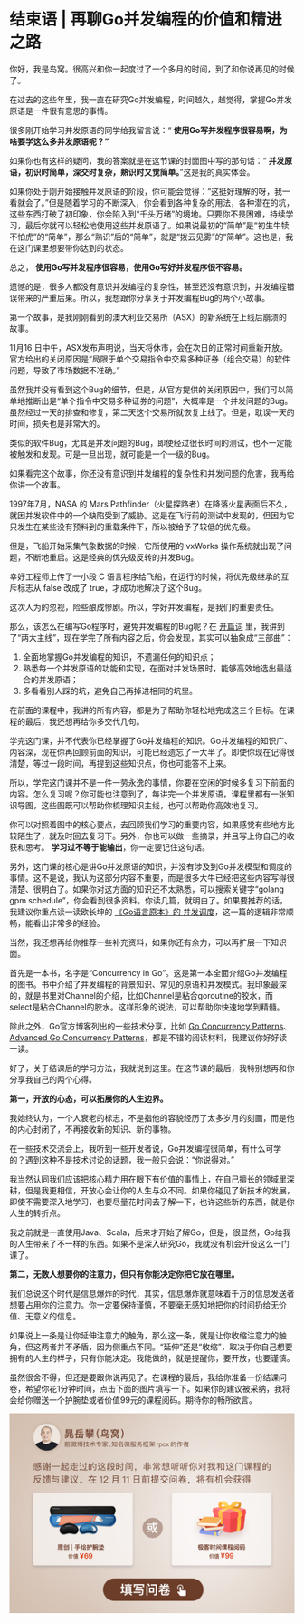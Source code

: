 # 结束语 | 再聊Go并发编程的价值和精进之路
你好，我是鸟窝。很高兴和你一起度过了一个多月的时间，到了和你说再见的时候了。

在过去的这些年里，我一直在研究Go并发编程，时间越久，越觉得，掌握Go并发原语是一件很有意思的事情。

很多刚开始学习并发原语的同学给我留言说：“ **使用Go写并发程序很容易啊，为啥要学这么多并发原语呢？”**

如果你也有这样的疑问，我的答案就是在这节课的封面图中写的那句话：“ **并发原语，初识时简单，深交时复杂，熟识时又觉简单。**”这是我的真实体会。

如果你处于刚开始接触并发原语的阶段，你可能会觉得：“这挺好理解的呀，我一看就会了。”但是随着学习的不断深入，你会看到各种复杂的用法，各种潜在的坑，这些东西打破了初印象，你会陷入到“千头万绪”的境地。只要你不畏困难，持续学习，最后你就可以轻松地使用这些并发原语了。如果说最初的“简单”是“初生牛犊不怕虎”的“简单”，那么“熟识”后的“简单”，就是“拨云见雾”的“简单”。这也是，我在这门课里想要带你达到的状态。

总之， **使用Go写并发程序很容易，使用Go写好并发程序很不容易。**

遗憾的是，很多人都没有意识并发编程的复杂性，甚至还没有意识到，并发编程错误带来的严重后果。所以，我想跟你分享关于并发编程Bug的两个小故事。

第一个故事，是我刚刚看到的澳大利亚交易所（ASX）的新系统在上线后崩溃的故事。

11月16 日中午，ASX发布声明说，当天将休市，会在次日的正常时间重新开放。官方给出的关闭原因是“局限于单个交易指令中交易多种证券（组合交易）的软件问题，导致了市场数据不准确。”

虽然我并没有看到这个Bug的细节，但是，从官方提供的关闭原因中，我们可以简单地推断出是“单个指令中交易多种证券的问题”，大概率是一个并发问题的Bug。虽然经过一天的排查和修复，第二天这个交易所就恢复上线了。但是，耽误一天的时间，损失也是非常大的。

类似的软件Bug，尤其是并发问题的Bug，即使经过很长时间的测试，也不一定能被触发和发现。可是一旦出现，就可能是一个一级的Bug。

如果看完这个故事，你还没有意识到并发编程的复杂性和并发问题的危害，我再给你讲一个故事。

1997年7月，NASA 的 Mars Pathfinder（火星探路者）在降落火星表面后不久，就因并发软件中的一个缺陷受到了威胁。这是在飞行前的测试中发现的，但因为它只发生在某些没有预料到的重载条件下，所以被给予了较低的优先级。

但是，飞船开始采集气象数据的时候，它所使用的 vxWorks 操作系统就出现了问题，不断地重启。这是经典的优先级反转的并发Bug。

幸好工程师上传了一小段 C 语言程序给飞船，在运行的时候，将优先级继承的互斥标志从 false 改成了 true，才成功地解决了这个Bug。

这次人为的忽视，险些酿成惨剧。所以，学好并发编程，是我们的重要责任。

那么，该怎么在编写Go程序时，避免并发编程的Bug呢？在 [开篇词](https://time.geekbang.org/column/article/294849) 里，我讲到了“两大主线”，现在学完了所有内容之后，你会发现，其实可以抽象成“三部曲”：

1. 全面地掌握Go并发编程的知识，不遗漏任何的知识点；
2. 熟悉每一个并发原语的功能和实现，在面对并发场景时，能够高效地选出最适合的并发原语；
3. 多看看别人踩的坑，避免自己再掉进相同的坑里。

在前面的课程中，我讲的所有内容，都是为了帮助你轻松地完成这三个目标。在课程的最后，我还想再给你多交代几句。

学完这门课，并不代表你已经掌握了Go并发编程的知识。Go并发编程的知识广、内容深，现在你再回顾前面的知识，可能已经遗忘了一大半了。即使你现在记得很清楚，等过一段时间，再提到这些知识点，你也可能答不上来。

所以，学完这门课并不是一件一劳永逸的事情，你要在空闲的时候多复习下前面的内容。怎么复习呢？你可能也注意到了，每讲完一个并发原语，课程里都有一张知识导图，这些图既可以帮助你梳理知识主线，也可以帮助你高效地复习。

你可以对照着图中的核心要点，去回顾我们学习的重要内容，如果感觉有些地方比较陌生了，就及时回去复习下。另外，你也可以做一些摘录，并且写上你自己的收获和思考。 **学习过不等于能输出**，你一定要记住这句话。

另外，这门课的核心是讲Go并发原语的知识，并没有涉及到Go并发模型和调度的事情。这不是说，我认为这部分内容不重要，而是很多大牛已经把这些内容写得很清楚、很明白了。如果你对这方面的知识还不太熟悉，可以搜索关键字“golang gpm schedule”，你会看到很多资料。你读几篇，就明白了。如果要推荐的话，我建议你重点读一读欧长坤的 [《Go语言原本》的 并发调度](https://golang.design/under-the-hood/zh-cn/part2runtime/ch06sched/)，这一篇的逻辑非常顺畅，能看出非常多的经验。

当然，我还想再给你推荐一些补充资料，如果你还有余力，可以再扩展一下知识面。

首先是一本书，名字是“Concurrency in Go”。这是第一本全面介绍Go并发编程的图书。书中介绍了并发编程的背景知识、常见的原语和并发模式。我印象最深的，就是书里对Channel的介绍，比如Channel是粘合goroutine的胶水，而select是粘合Channel的胶水。这样形象的说法，可以帮助你快速地学到精髓。

除此之外，Go官方博客列出的一些技术分享，比如 [Go Concurrency Patterns](https://www.youtube.com/watch?v=f6kdp27TYZs)、 [Advanced Go Concurrency Patterns](https://www.youtube.com/watch?v=QDDwwePbDtw)，都是不错的阅读材料，我建议你好好读一读。

好了，关于结课后的学习方法，我就说到这里。在这节课的最后，我特别想再和你分享我自己的两个心得。

**第一，开放的心态，可以拓展你的人生边界。**

我始终认为，一个人衰老的标志，不是指他的容貌经历了太多岁月的刻画，而是他的内心封闭了，不再接收新的知识、新的事物。

在一些技术交流会上，我听到一些开发者说，Go并发编程很简单，有什么可学的？遇到这种不是技术讨论的话题，我一般只会说：“你说得对。”

我当然认同我们应该把核心精力用在眼下有价值的事情上，在自己擅长的领域里深耕，但是我更相信，开放心会让你的人生与众不同。如果你碰见了新技术的发展，即使不需要深入地学习，也要尽量花时间去了解一下，也许这些新的东西，就是你人生的转折点。

我之前就是一直使用Java、Scala，后来才开始了解Go，但是，很显然，Go给我的人生带来了不一样的东西。如果不是深入研究Go，我就没有机会开设这么一门课了。

**第二，无数人想要你的注意力，但只有你能决定你把它放在哪里。**

我们总说这个时代是信息爆炸的时代，其实，信息爆炸就意味着千万的信息发送者想要占用你的注意力。你一定要保持谨慎，不要毫无感知地把你的时间扔给无价值、无意义的信息。

如果说上一条是让你延伸注意力的触角，那么这一条，就是让你收缩注意力的触角，但这两者并不矛盾，因为侧重点不同。“延伸”还是“收缩”，取决于你自己想要拥有的人生的样子，只有你能决定。我能做的，就是提醒你，要开放，也要谨慎。

虽然很舍不得，但还是要跟你说再见了。在课程的最后，我给你准备一份结课问卷，希望你花1分钟时间，点击下面的图片填写一下。如果你的建议被采纳，我将会给你赠送一个护腕垫或者价值99元的课程阅码。期待你的畅所欲言。

[![](images/313080/2eab2acf71e5183e59ea9a10e08eee9b.jpg)](https://jinshuju.net/f/UQheYe)